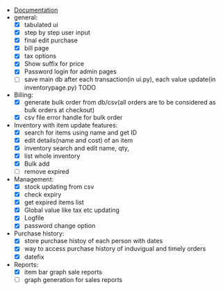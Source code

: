 * [Documentation]([[./README.md]])
* general:
	- [x] tabulated ui
	- [x] step by step user input
	- [x] final edit purchase
	- [x] bill page
	- [x] tax options
	- [x] Show suffix for price
	- [x] Password login for admin pages
	- [ ] save main db after each transaction(in ui.py), each value update(in inventorypage.py) TODO
* Billing:
	- [x] generate bulk order from db/csv(all orders are to be considered as bulk orders at checkout)
	- [x] csv file error handle for bulk order
* Inventory with item update features:
	- [x] search for items using name and get ID
	- [x] edit details(name and cost) of an item
	- [x] inventory search and edit name, qty,
	- [x] list whole inventory
	- [x] Bulk add
	- [ ] remove expired
* Management:
	- [x] stock updating from csv
	- [x] check expiry
	- [x] get expired items list
	- [x] Global value like tax etc updating
	- [x] Logfile
	- [x] password change option
* Purchase history:
	- [x] store purchase histoy of each person with dates
	- [x] way to access purchase history of induvigual and timely orders
	- [x] datefix
* Reports:
	- [x] item bar graph sale reports
	- [ ] graph generation for sales reports
